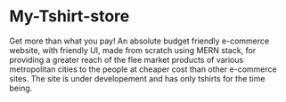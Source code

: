 # My-Tshirt-store

Get more than what you pay!
An absolute budget friendly e-commerce website, with friendly UI, made from scratch using MERN stack, for providing a greater reach of the flee market products of various metropolitan cities to the people at cheaper cost than other e-commerce sites. The site is under developement and has only tshirts for the time being.